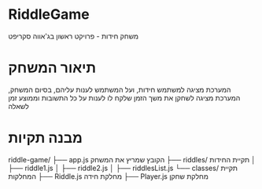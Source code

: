 # RiddleGame

משחק חידות - פרויקט ראשון בג'אווה סקריפט

# תיאור המשחק

המערכת מציגה למשתמש חידות, ועל המשתמש לענות עליהם, 
בסיום המשחק, המערכת מציגה לשחקן את משך הזמן שלקח לו לענות על כל התשובות וממוצע זמן לשאלה

# מבנה תקיות

riddle-game/
├── app.js              הקובץ שמריץ את המשחק 
├── riddles/            תקיית החידות
│   ├── riddle1.js
│   ├── riddle2.js
│   ├── riddlesList.js
└── classes/            תקיית המחלקות 
    ├── Riddle.js       מחלקת חידה
    ├── Player.js       מחלקת שחקן
